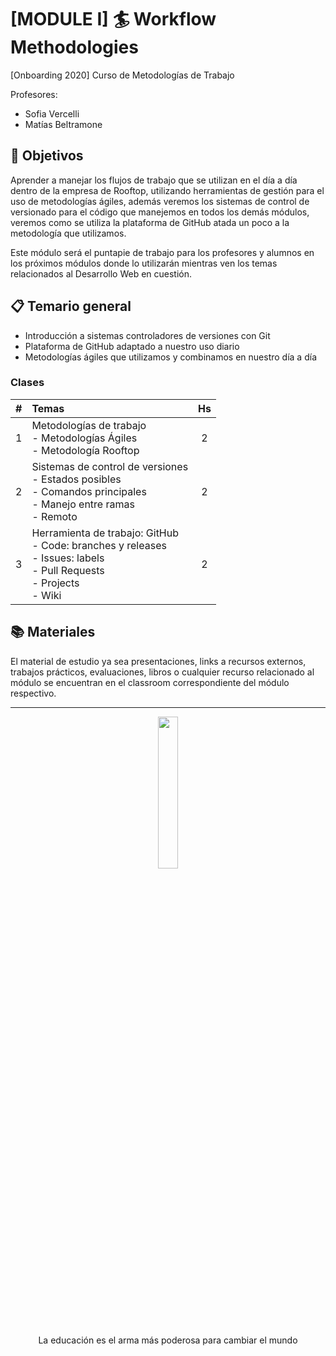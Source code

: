 # [MODULE I] 🏄‍ Workflow Methodologies

[Onboarding 2020] Curso de Metodologías de Trabajo

Profesores:
 - Sofia Vercelli
 - Matías Beltramone
 
## 📌 Objetivos

Aprender a manejar los flujos de trabajo que se utilizan en el día a día dentro de la empresa de Rooftop, utilizando herramientas de gestión para el uso de metodologías ágiles, además veremos los sistemas de control de versionado para el código que manejemos en todos los demás módulos, veremos como se utiliza la plataforma de GitHub atada un poco a la metodología que utilizamos.

Este módulo será el puntapie de trabajo para los profesores y alumnos en los próximos módulos donde lo utilizarán mientras ven los temas relacionados al Desarrollo Web en cuestión.

## 📋 Temario general

 - Introducción a sistemas controladores de versiones con Git
 - Plataforma de GitHub adaptado a nuestro uso diario
 - Metodologías ágiles que utilizamos y combinamos en nuestro día a día

 ### Clases

 | # | Temas                                                                       | Hs |
 | - | :-------------------------------------------------------------------------- | :-:|
 | 1 | Metodologías de trabajo<br> - Metodologías Ágiles<br> - Metodología Rooftop | 2  |
 | 2 | Sistemas de control de versiones<br> - Estados posibles<br> - Comandos principales<br> - Manejo entre ramas<br> - Remoto | 2  |
 | 3 | Herramienta de trabajo: GitHub<br> - Code: branches y releases<br> - Issues: labels<br> - Pull Requests<br> - Projects<br> - Wiki | 2  |
 
 ## 📚 Materiales
 
 El material de estudio ya sea presentaciones, links a recursos externos, trabajos prácticos, evaluaciones, libros o cualquier recurso relacionado al módulo se encuentran en el classroom correspondiente del módulo respectivo.
 
 <hr>

<p align="center">
  <img width="25%" src="https://user-images.githubusercontent.com/22304957/82905737-9b42fe80-9f3a-11ea-9e00-98f034a50c7e.png">
</p>
<p align="center">La educación es el arma más poderosa para cambiar el mundo</p>
